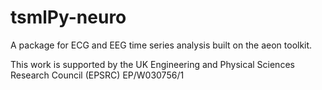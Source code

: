 # tsmlPy-neuro

A package for ECG and EEG time series analysis built on the aeon toolkit.

This work is supported by the UK Engineering and Physical Sciences Research Council (EPSRC) EP/W030756/1
